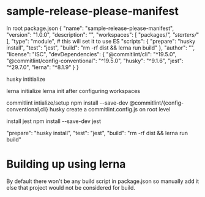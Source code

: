 # sample-release-please-manifest

In root package.json
{
  "name": "sample-release-please-manifest",
  "version": "1.0.0",
  "description": "",
  "workspaces": [
    "packages/*",
    "starters/*"
  ],
  "type": "module", # this will set it to use ES
  "scripts": {
    "prepare": "husky install",
    "test": "jest",
    "build": "rm -rf dist && lerna run build"
  },
  "author": "",
  "license": "ISC",
  "devDependencies": {
    "@commitlint/cli": "^19.5.0",
    "@commitlint/config-conventional": "^19.5.0",
    "husky": "^9.1.6",
    "jest": "^29.7.0",
    "lerna": "^8.1.9"
  }
}

husky intitialize

lerna initialize
lerna init after configuring workspaces

commitlint intialize/setup
npm install --save-dev @commitlint/{config-conventional,cli} husky
create a commitlint.config.js on root level

install jest
npm install --save-dev jest

 "prepare": "husky install",
    "test": "jest",
    "build": "rm -rf dist && lerna run build"

# Building up using lerna
By default there won't be any build script in package.json so manually add it else that project would
not be considered for build.